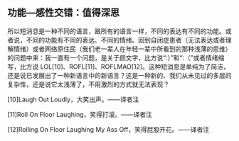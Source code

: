 ## 功能—感性交错：值得深思

所以短消息是一种不同的语言，跟所有的语言一样，不同的表达有不同的功能。或者说，不同的功能有不同的表达、不同的情绪。回到自闭症患者（无法表达或者理解情绪）或者网络原住民（我们老一辈人在年轻一辈中所看到的那种浅薄的思维）的问题中来：我一直有一个问题，是关于颜文字，比方说“∶）”和“∶（”或者情绪缩写，比方说 LOL[10]、ROFL[11]、ROFLMAO[12]。这种短消息是单纯为了简洁，还是说已发展出了一种新语言中的新语言？这是一种新的、我们从未见过的多层的复杂性，还是说它太浅薄了，不用激烈的方式就无法表现？

[10]Laugh Out Loudly，大笑出声。——译者注

[11]Roll On Floor Laughing，笑得打滚。——译者注

[12]Rolling On Floor Laughing My Ass Off，笑得屁股开花。——译者注